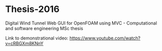 # Thesis-2016
Digital Wind Tunnel Web GUI for OpenFOAM using MVC - Computational and software engineering MSc thesis

Link to demonstrational video: https://www.youtube.com/watch?v=cRBGXm8KNnY
